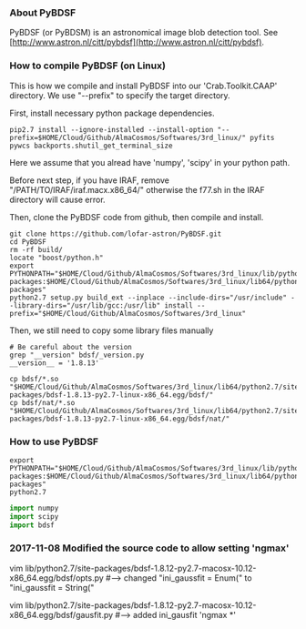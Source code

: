 
### About PyBDSF ###

PyBDSF (or PyBDSM) is an astronomical image blob detection tool. See [http://www.astron.nl/citt/pybdsf](http://www.astron.nl/citt/pybdsf).



### How to compile PyBDSF (on Linux) ###

This is how we compile and install PyBDSF into our 'Crab.Toolkit.CAAP' directory. We use "--prefix" to specify the target directory. 

First, install necessary python package dependencies. 

```
pip2.7 install --ignore-installed --install-option "--prefix=$HOME/Cloud/Github/AlmaCosmos/Softwares/3rd_linux/" pyfits pywcs backports.shutil_get_terminal_size
```

Here we assume that you alread have 'numpy', 'scipy' in your python path. 

Before next step, if you have IRAF, remove "/PATH/TO/IRAF/iraf.macx.x86_64/" otherwise the f77.sh in the IRAF directory will cause error. 

Then, clone the PyBDSF code from github, then compile and install. 

```
git clone https://github.com/lofar-astron/PyBDSF.git
cd PyBDSF
rm -rf build/
locate "boost/python.h"
export PYTHONPATH="$HOME/Cloud/Github/AlmaCosmos/Softwares/3rd_linux/lib/python2.7/site-packages:$HOME/Cloud/Github/AlmaCosmos/Softwares/3rd_linux/lib64/python2.7/site-packages"
python2.7 setup.py build_ext --inplace --include-dirs="/usr/include" --library-dirs="/usr/lib/gcc:/usr/lib" install --prefix="$HOME/Cloud/Github/AlmaCosmos/Softwares/3rd_linux"
```

Then, we still need to copy some library files manually

```
# Be careful about the version
grep "__version" bdsf/_version.py
__version__ = '1.8.13'

cp bdsf/*.so        "$HOME/Cloud/Github/AlmaCosmos/Softwares/3rd_linux/lib64/python2.7/site-packages/bdsf-1.8.13-py2.7-linux-x86_64.egg/bdsf/"
cp bdsf/nat/*.so    "$HOME/Cloud/Github/AlmaCosmos/Softwares/3rd_linux/lib64/python2.7/site-packages/bdsf-1.8.13-py2.7-linux-x86_64.egg/bdsf/nat/"
```



### How to use PyBDSF ###

```
export PYTHONPATH="$HOME/Cloud/Github/AlmaCosmos/Softwares/3rd_linux/lib/python2.7/site-packages:$HOME/Cloud/Github/AlmaCosmos/Softwares/3rd_linux/lib64/python2.7/site-packages"
python2.7
```

```python
import numpy
import scipy
import bdsf

```





### 2017-11-08 Modified the source code to allow setting 'ngmax' ### 

vim lib/python2.7/site-packages/bdsf-1.8.12-py2.7-macosx-10.12-x86_64.egg/bdsf/opts.py
#--> changed "ini_gaussfit = Enum(" to "ini_gaussfit = String("

vim lib/python2.7/site-packages/bdsf-1.8.12-py2.7-macosx-10.12-x86_64.egg/bdsf/gausfit.py
#--> added ini_gausfit 'ngmax *'









